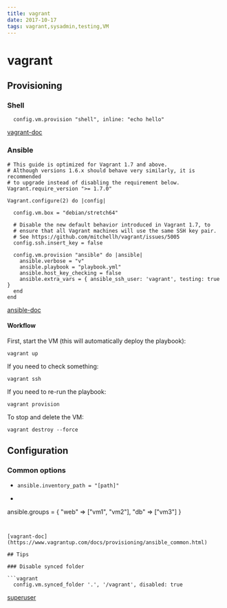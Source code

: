 ```yaml
---
title: vagrant
date: 2017-10-17
tags: vagrant,sysadmin,testing,VM
---
```

# vagrant

## Provisioning

### Shell

```vagrant
  config.vm.provision "shell", inline: "echo hello"
```
[vagrant-doc](https://www.vagrantup.com/docs/provisioning/basic_usage.html)

### Ansible

```vagrant
# This guide is optimized for Vagrant 1.7 and above.
# Although versions 1.6.x should behave very similarly, it is recommended
# to upgrade instead of disabling the requirement below.
Vagrant.require_version ">= 1.7.0"

Vagrant.configure(2) do |config|

  config.vm.box = "debian/stretch64"

  # Disable the new default behavior introduced in Vagrant 1.7, to
  # ensure that all Vagrant machines will use the same SSH key pair.
  # See https://github.com/mitchellh/vagrant/issues/5005
  config.ssh.insert_key = false

  config.vm.provision "ansible" do |ansible|
    ansible.verbose = "v"
    ansible.playbook = "playbook.yml"
	ansible.host_key_checking = false
	ansible.extra_vars = { ansible_ssh_user: 'vagrant', testing: true }
  end
end
```

[ansible-doc](https://docs.ansible.com/ansible/latest/guide_vagrant.html)

#### Workflow

First, start the VM (this will automatically deploy the playbook):

`vagrant up`

If you need to check something:

`vagrant ssh`

If you need to re-run the playbook:

`vagrant provision`

To stop and delete the VM:

`vagrant destroy --force`

## Configuration

### Common options

* `ansible.inventory_path = "[path]"`
* ```vagrant
ansible.groups = {
  "web" => ["vm1", "vm2"],
  "db"  => ["vm3"]
}
```


[vagrant-doc](https://www.vagrantup.com/docs/provisioning/ansible_common.html)

## Tips

### Disable synced folder

```vagrant
  config.vm.synced_folder '.', '/vagrant', disabled: true
```

[superuser](https://superuser.com/questions/756758/is-it-possible-to-disable-default-vagrant-synced-folder)
